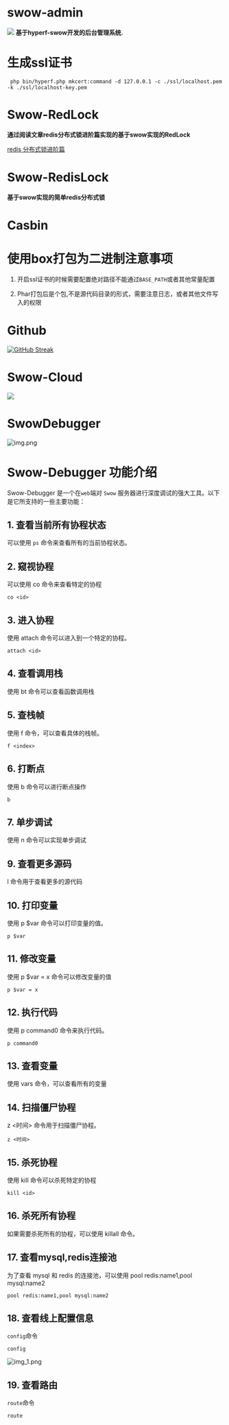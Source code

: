 
# swow-admin
![](resource/swow-admin.png)
**基于hyperf-swow开发的后台管理系统.**

# 生成ssl证书

```shell
 php bin/hyperf.php mkcert:command -d 127.0.0.1 -c ./ssl/localhost.pem -k ./ssl/localhost-key.pem

```

# Swow-RedLock

**通过阅读文章redis分布式锁进阶篇实现的基于swow实现的RedLock**

[redis 分布式锁进阶篇](https://mp.weixin.qq.com/s/3zuATaua6avMuGPjYEDUdQ)

# Swow-RedisLock

**基于swow实现的简单redis分布式锁**

# Casbin

# 使用box打包为二进制注意事项

1. 开启ssl证书的时候需要配置绝对路径不能通过`BASE_PATH`或者其他常量配置

2. Phar打包后是个包,不是源代码目录的形式，需要注意日志，或者其他文件写入的权限

# Github
[![GitHub Streak](https://streak-stats.demolab.com?user=AuroraYolo&theme=transparent)](https://git.io/streak-stats)

# Swow-Cloud
![](resource/swow-cloud.png)

# SwowDebugger
![img.png](img.png)

# Swow-Debugger 功能介绍

Swow-Debugger 是一个在`web`端对 `Swow` 服务器进行深度调试的强大工具。以下是它所支持的一些主要功能：

## 1. 查看当前所有协程状态

可以使用 `ps` 命令来查看所有的当前协程状态。

## 2. 窥视协程

可以使用 co <id> 命令来查看特定的协程
```shell
co <id>
```

## 3. 进入协程
使用 attach <id> 命令可以进入到一个特定的协程。

```shell
attach <id>
```

## 4. 查看调用栈
使用 bt 命令可以查看函数调用栈

## 5. 查栈帧
使用 f <index> 命令，可以查看具体的栈帧。
```shell
f <index>
```
## 6. 打断点
使用 b 命令可以进行断点操作
```shell
b
```
## 7. 单步调试
使用 n 命令可以实现单步调试

## 9. 查看更多源码
l 命令用于查看更多的源代码

## 10. 打印变量
使用 p $var 命令可以打印变量的值。
```shell
p $var
```

## 11. 修改变量
使用 p $var = x 命令可以修改变量的值
```shell
p $var = x
```

## 12. 执行代码
使用 p command0 命令来执行代码。
```shell
p command0
```

## 13. 查看变量
使用 vars 命令，可以查看所有的变量

## 14. 扫描僵尸协程
z <时间> 命令用于扫描僵尸协程。
```shell
z <时间>
```

## 15. 杀死协程
使用 kill <id> 命令可以杀死特定的协程
```shell
kill <id>
```

## 16. 杀死所有协程
如果需要杀死所有的协程，可以使用 killall 命令。

## 17. 查看mysql,redis连接池
为了查看 mysql 和 redis 的连接池，可以使用 pool redis:name1,pool mysql:name2 
```shell
pool redis:name1,pool mysql:name2
```

## 18. 查看线上配置信息
`config`命令
```
config
```
![img_1.png](img_1.png)

## 19. 查看路由
`route`命令
```
route
```




